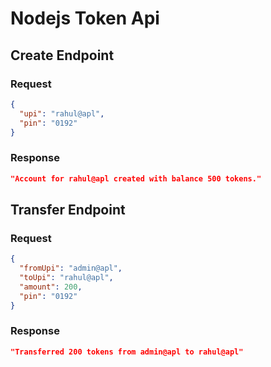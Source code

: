 # Nodejs Token Api

## Create Endpoint

### Request

```json
{
  "upi": "rahul@apl",
  "pin": "0192"
}
```

### Response

```json
"Account for rahul@apl created with balance 500 tokens."
```

## Transfer Endpoint

### Request

```json
{
  "fromUpi": "admin@apl",
  "toUpi": "rahul@apl",
  "amount": 200,
  "pin": "0192"
}
```

### Response

```json
"Transferred 200 tokens from admin@apl to rahul@apl"
```
